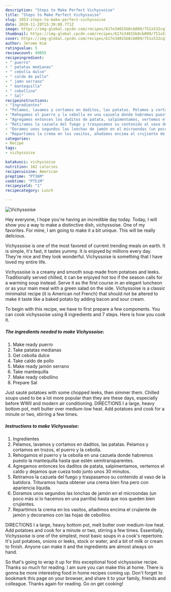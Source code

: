 ```yaml
---
description: "Steps to Make Perfect Vichyssoise"
title: "Steps to Make Perfect Vichyssoise"
slug: 1053-steps-to-make-perfect-vichyssoise
date: 2020-11-20T15:39:08.771Z
image: https://img-global.cpcdn.com/recipes/617e34015b0cb009/751x532cq70/vichyssoise-foto-principal.jpg
thumbnail: https://img-global.cpcdn.com/recipes/617e34015b0cb009/751x532cq70/vichyssoise-foto-principal.jpg
cover: https://img-global.cpcdn.com/recipes/617e34015b0cb009/751x532cq70/vichyssoise-foto-principal.jpg
author: Jerome Kim
ratingvalue: 5
reviewcount: 49055
recipeingredient:
- " puerro"
- " patatas medianas"
- " cebolla dulce"
- " caldo de pollo"
- " jamn serrano"
- " mantequilla"
- " cebollino"
- " Sal"
recipeinstructions:
- "Ingredientes"
- "Pelamos, lavamos y cortamos en daditos, las patatas. Pelamos y cortamos en trozos, el puerro y la cebolla."
- "Rehogamos el puerro y la cebolla en una cazuela donde habremos puesto la mantequilla hasta que estén semitransparentes."
- "Agregamos entonces los daditos de patata, salpimentamos, vertemos el caldo y dejamos que cueza todo junto unos 30 minutos."
- "Retiramos la cazuela del fuego y traspasamos su contenido al vaso de la batidora. Trituramos hasta obtener una crema bien fina pero con apariencia líquida."
- "Doramos unos segundos las lonchas de jamón en el microondas (un poco más si lo hacemos en una parrilla) hasta que nos queden bien crujientes."
- "Repartimos la crema en los vasitos, añadimos encima el crujiente de jamón y decoramos con las hojas de cebollino."
categories:
- Recipe
tags:
- vichyssoise

katakunci: vichyssoise 
nutrition: 162 calories
recipecuisine: American
preptime: "PT36M"
cooktime: "PT51M"
recipeyield: "1"
recipecategory: Lunch

---
```



![Vichyssoise](https://img-global.cpcdn.com/recipes/617e34015b0cb009/751x532cq70/vichyssoise-foto-principal.jpg)

Hey everyone, I hope you're having an incredible day today. Today, I will show you a way to make a distinctive dish, vichyssoise. One of my favorites. For mine, I am going to make it a bit unique. This will be really delicious.

Vichyssoise is one of the most favored of current trending meals on earth. It is simple, it's fast, it tastes yummy. It is enjoyed by millions every day. They're nice and they look wonderful. Vichyssoise is something that I have loved my entire life.

Vichyssoise is a creamy and smooth soup made from potatoes and leeks. Traditionally served chilled, it can be enjoyed hot too if the season calls for a warming soup instead. Serve it as the first course in an elegant luncheon or as your main meal with a green salad on the side. Vichyssoise is a classic minimalist recipe (it is American not French) that should not be altered to make it taste like a baked potato by adding bacon and sour cream.


To begin with this recipe, we have to first prepare a few components. You can cook vichyssoise using 8 ingredients and 7 steps. Here is how you cook it.

<!--inarticleads1-->

##### The ingredients needed to make Vichyssoise:

1. Make ready  puerro
1. Take  patatas medianas
1. Get  cebolla dulce
1. Take  caldo de pollo
1. Make ready  jamón serrano
1. Take  mantequilla
1. Make ready  cebollino
1. Prepare  Sal


Just sauté potatoes with some chopped leeks, then simmer them. Chilled soups used to be a lot more popular than they are these days, especially before WWII and modern air conditioning. DIRECTIONS I a large, heavy bottom pot, melt butter over medium-low heat. Add potatoes and cook for a minute or two, stirring a few times. 

<!--inarticleads2-->

##### Instructions to make Vichyssoise:

1. Ingredientes
1. Pelamos, lavamos y cortamos en daditos, las patatas. Pelamos y cortamos en trozos, el puerro y la cebolla.
1. Rehogamos el puerro y la cebolla en una cazuela donde habremos puesto la mantequilla hasta que estén semitransparentes.
1. Agregamos entonces los daditos de patata, salpimentamos, vertemos el caldo y dejamos que cueza todo junto unos 30 minutos.
1. Retiramos la cazuela del fuego y traspasamos su contenido al vaso de la batidora. Trituramos hasta obtener una crema bien fina pero con apariencia líquida.
1. Doramos unos segundos las lonchas de jamón en el microondas (un poco más si lo hacemos en una parrilla) hasta que nos queden bien crujientes.
1. Repartimos la crema en los vasitos, añadimos encima el crujiente de jamón y decoramos con las hojas de cebollino.


DIRECTIONS I a large, heavy bottom pot, melt butter over medium-low heat. Add potatoes and cook for a minute or two, stirring a few times. Essentially, Vichyssoise is one of the simplest, most basic soups in a cook&#39;s repertoire. It&#39;s just potatoes, onions or leeks, stock or water, and a bit of milk or cream to finish. Anyone can make it and the ingredients are almost always on hand. 

So that's going to wrap it up for this exceptional food vichyssoise recipe. Thanks so much for reading. I am sure you can make this at home. There is gonna be more interesting food in home recipes coming up. Don't forget to bookmark this page on your browser, and share it to your family, friends and colleague. Thanks again for reading. Go on get cooking!

